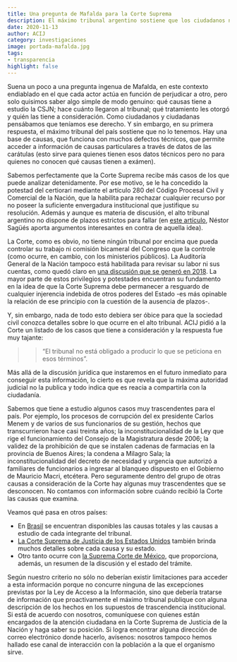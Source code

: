 ```yaml
---
title: Una pregunta de Mafalda para la Corte Suprema
description: El máximo tribunal argentino sostiene que los ciudadanos no tienen derecho a saber cuántos y qué casos estudia, y desde cuándo. Un pedido de acceso a la información pública obtuvo como respuesta que la Corte “no está obligada” a publicitar su agenda de trabajo jurisdiccional pendiente. En otras democracias del continente, como Brasil, México y los Estados Unidos, las cabezas del sistema judicial tienen una política de transparencia que contrasta con la del cuerpo argentino. El vacío revela cierto atraso o desinterés en establecer una comunicación directa con la ciudadanía.
date: 2020-11-13
author: ACIJ
category: investigaciones
image: portada-mafalda.jpg
tags:
- transparencia
highlight: false
---
```


Suena un poco a una pregunta ingenua de Mafalda, en este contexto endiablado en el que cada actor actúa en función de perjudicar a otro, pero solo quisimos saber algo simple de modo genuino: qué causas tiene a estudio la CSJN; hace cuánto llegaron al tribunal; qué tratamiento les otorgó y quién las tiene a consideración. Como ciudadanos y ciudadanas pensábamos que teníamos ese derecho. Y sin embargo, en su primera respuesta, el máximo tribunal del país sostiene que no lo tenemos. Hay una base de causas, que funciona con muchos defectos técnicos, que permite acceder a información de causas particulares a través de datos de las carátulas (esto sirve para quienes tienen esos datos técnicos pero no para quienes no conocen qué causas tienen a exámen).

Sabemos perfectamente que la Corte Suprema recibe más casos de los que puede analizar detenidamente. Por ese motivo, se le ha concedido la potestad del certiorari mediante el artículo 280 del Código Procesal Civil y Comercial de la Nación, que la habilita para rechazar cualquier recurso por no poseer la suficiente envergadura institucional que justifique su resolución. Además y aunque es materia de discusión, el alto tribunal argentino no dispone de plazos estrictos para fallar (en [este artículo](https://www.lanacion.com.ar/politica/la-corte-no-tiene-plazos-leyenda-urbana-nid2456792), Néstor Sagüés aporta argumentos interesantes en contra de aquella idea).

La Corte, como es obvio, no tiene ningún tribunal por encima que pueda controlar su trabajo ni comisión bicameral del Congreso que la controle (como ocurre, en cambio, con los ministerios públicos). La Auditoría General de la Nación tampoco está habilitada para revisar su labor ni sus cuentas, como quedó claro en [una discusión que se generó en 2018](https://www.lanacion.com.ar/politica/la-agn-advierte-que-para-auditar-a-la-corte-hace-falta-su-acuerdo-nid2181591). La mayor parte de estos privilegios y potestades encuentran su fundamento en la idea de que la Corte Suprema debe permanecer a resguardo de cualquier injerencia indebida de otros poderes del Estado -es más opinable la relación de ese principio con la cuestión de la ausencia de plazos-.

Y, sin embargo, nada de todo esto debiera ser óbice para que la sociedad civil conozca detalles sobre lo que ocurre en el alto tribunal. ACIJ pidió a la Corte un listado de los casos que tiene a consideración y la respuesta fue muy tajante: 
> > “El tribunal no está obligado a producir lo que se peticiona en esos términos”. 

Más allá de la discusión jurídica que instaremos en el futuro inmediato para conseguir esta información, lo cierto es que revela que la máxima autoridad judicial no la publica y todo indica que es reacia a compartirla con la ciudadanía.

Sabemos que tiene a estudio algunos casos muy trascendentes para el país. Por ejemplo, los procesos de corrupción del ex presidente Carlos Menem y de varios de sus funcionarios de su gestión, hechos que transcurrieron hace casi treinta años; la inconstitucionalidad de la Ley que rige el funcionamiento del Consejo de la Magistratura desde 2006; la validez de la prohibición de que se instalen cadenas de farmacias en la provincia de Buenos Aires; la condena a Milagro Sala; la inconstitucionalidad del decreto de necesidad y urgencia que autorizó a familiares de funcionarios a ingresar al blanqueo dispuesto en el Gobierno de Mauricio Macri, etcétera. Pero seguramente dentro del grupo de otras causas a consideración de la Corte hay algunas muy trascendentes que se desconocen.  No contamos con información sobre cuándo recibió la Corte las causas que examina.

Veamos qué pasa en otros países:
* En [Brasil](http://www.stf.jus.br/portal/cms/verTexto.asp?servico=estatistica&pagina=acervoinicio) se encuentran disponibles las causas totales y las causas a estudio de cada integrante del tribunal. 
* [La Corte Suprema de Justicia de los Estados Unidos](https://www.supremecourt.gov/orders/ordersofthecourt/20) también brinda muchos detalles sobre cada causa y su estado. 
* Otro tanto ocurre con [la Suprema Corte de México](https://acortaurl.com/JrpZc), que proporciona, además, un resumen de la discusión y el estado del trámite.

Según nuestro criterio no sólo no deberían existir limitaciones para acceder a esta información porque no concurre ninguna de las excepciones previstas por la Ley de Acceso a la Información, sino que debería tratarse de información que proactivamente el máximo tribunal publique con alguna descripción de los hechos en los supuestos de trascendencia institucional. Si está de acuerdo con nosotros, comuníquese con quienes están encargados de la atención ciudadana en la Corte Suprema de Justicia de la Nación y haga saber su posición. Si logra encontrar alguna dirección de correo electrónico donde hacerlo, avísenos: nosotros tampoco hemos hallado ese canal de interacción con la población a la que el organismo sirve.

